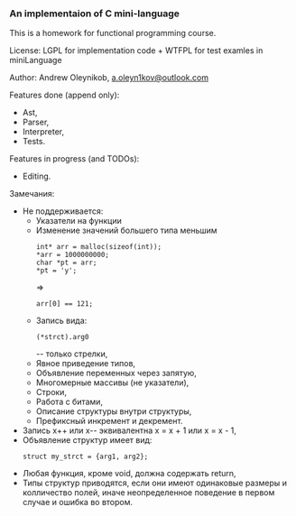 ### An implementaion of C mini-language

This is a homework for functional programming course.

License: LGPL for implementation code + WTFPL for test examles in miniLanguage

Author: Andrew Oleynikob, a.oleyn1kov@outlook.com

Features done (append only):

- Ast,
- Parser,
- Interpreter,
- Tests.

Features in progress (and TODOs):

- Editing.

Замечания:

- Не поддерживается:
  - Указатели на функции
  - Изменение значений большего типа меньшим
    ```
    int* arr = malloc(sizeof(int));
    *arr = 1000000000;
    char *pt = arr;
    *pt = 'y'; 
    ```
    => 
    ```
    arr[0] == 121;
    ```
  - Запись вида:
    ```
    (*strct).arg0
    ``` 
    -- только стрелки,
  - Явное приведение типов,
  - Объявление переменных через запятую,
  - Многомерные массивы (не указатели),
  - Строки,
  - Работа с битами,
  - Описание структуры внутри структуры,
  - Префиксный инкремент и декремент.
- Запись x++ или x-- эквивалентна x = x + 1 или x = x - 1,
- Объявление структур имеет вид:
    ```
    struct my_strct = {arg1, arg2};
    ```
- Любая функция, кроме void, должна содержать return, 
- Типы структур приводятся, если они имеют одинаковые размеры и колличество полей, иначе неопределенное поведение в первом случае и ошибка во втором.